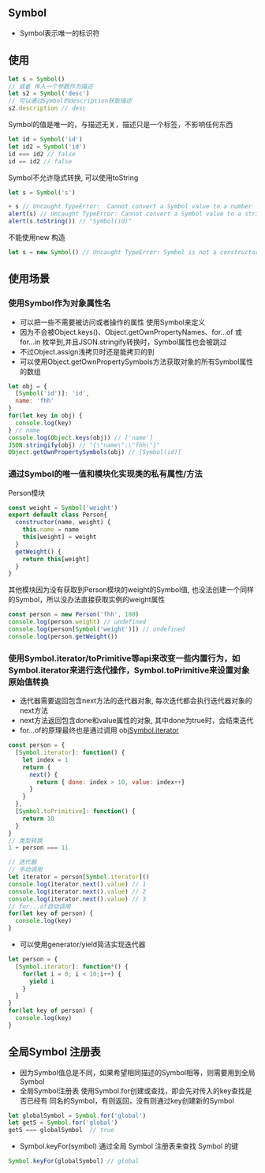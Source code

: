 ## Symbol
+ Symbol表示唯一的标识符


## 使用
```js
let s = Symbol()
// 或者 传入一个参数作为描述
let s2 = Symbol('desc')
// 可以通过Symbol的description获取描述
s2.description // desc
```
Symbol的值是唯一的，与描述无关，描述只是一个标签，不影响任何东西
```js
let id = Symbol('id')
let id2 = Symbol('id')
id === id2 // false
id == id2 // false
```
Symbol不允许隐式转换, 可以使用toString
```js
let s = Symbol('s')

+ s // Uncaught TypeError:  Cannot convert a Symbol value to a number
alert(s) // Uncaught TypeError: Cannot convert a Symbol value to a string
alert(s.toString()) // "Symbol(id)"
```
不能使用new 构造
```js
let s = new Symbol() // Uncaught TypeError: Symbol is not a constructor
```
## 使用场景
### 使用Symbol作为对象属性名
+ 可以把一些不需要被访问或者操作的属性 使用Symbol来定义
+ 因为不会被Object.keys()、Object.getOwnPropertyNames、for...of 或for...in 枚举到,并且JSON.stringify转换时，Symbol属性也会被跳过
+ 不过Object.assign浅拷贝时还是能拷贝的到
+ 可以使用Object.getOwnPropertySymbols方法获取对象的所有Symbol属性的数组
```js
let obj = {
  [Symbol('id')]: 'id',
  name: 'fhh'
}
for(let key in obj) {
  console.log(key)
} // name
console.log(Object.keys(obj)) // ['name']
JSON.stringify(obj) // "{\"name\":\"fhh\"}"
Object.getOwnPropertySymbols(obj) // [Symbol(id)]
```

### 通过Symbol的唯一值和模块化实现类的私有属性/方法
Person模块
```js
const weight = Symbol('weight')
export default class Person{
  constructor(name, weight) {
    this.name = name
    this[weight] = weight
  }
  getWeight() {
    return this[weight]
  }
}
```
其他模块因为没有获取到Person模块的weight的Symbol值, 也没法创建一个同样的Symbol，所以没办法直接获取实例的weight属性
```js
const person = new Person('fhh', 180)
console.log(person.weight) // undefined
console.log(person[Symbol('weight')]) // undefined
console.log(person.getWeight())
```
### 使用Symbol.iterator/toPrimitive等api来改变一些内置行为，如Symbol.iterator来进行迭代操作，Symbol.toPrimitive来设置对象原始值转换
+ 迭代器需要返回包含next方法的迭代器对象, 每次迭代都会执行迭代器对象的next方法
+ next方法返回包含done和value属性的对象, 其中done为true时，会结束迭代
+ for...of的原理最终也是通过调用 obj[Symbol.iterator]() 
```js
const person = {
  [Symbol.iterator]: function() {
    let index = 1
    return {
      next() {
        return { done: index > 10, value: index++}
      }
    }
  },
  [Symbol.toPrimitive]: function() {
    return 10
  }
}
// 类型转换
1 + person === 11

// 迭代器
// 手动调用
let iterator = person[Symbol.iterator]()
console.log(iterator.next().value) // 1
console.log(iterator.next().value) // 2
console.log(iterator.next().value) // 3
// for...of自动调用
for(let key of person) {
  console.log(key)
}
```
+ 可以使用generator/yield简洁实现迭代器
```js
let person = {
  [Symbol.iterator]: function*() {
    for(let i = 0; i < 10;i++) {
      yield i
    }
  }
}
for(let key of person) {
  console.log(key)
}
```
## 全局Symbol 注册表
+ 因为Symbol值总是不同，如果希望相同描述的Symbol相等，则需要用到全局Symbol
+ 全局Symbol注册表 使用Symbol.for创建或查找，即会先对传入的key查找是否已经有 同名的Symbol，有则返回，没有则通过key创建新的Symbol
```js
let globalSymbol = Symbol.for('global')
let getS = Symbol.for('global')
getS === globalSymbol  // true
```
+ Symbol.keyFor(symbol) 通过全局 Symbol 注册表来查找 Symbol 的键
```js
Symbol.keyFor(globalSymbol) // global
```
